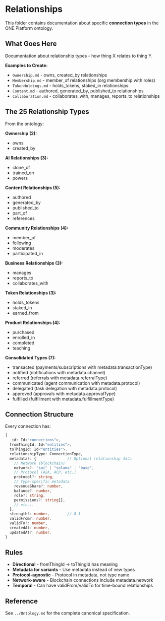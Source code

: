 # Relationships

This folder contains documentation about specific **connection types** in the ONE Platform ontology.

## What Goes Here

Documentation about relationship types - how thing X relates to thing Y.

**Examples to Create:**
- `Ownership.md` - owns, created_by relationships
- `Membership.md` - member_of relationships (org membership with roles)
- `TokenHoldings.md` - holds_tokens, staked_in relationships
- `Content.md` - authored, generated_by, published_to relationships
- `Collaboration.md` - collaborates_with, manages, reports_to relationships

## The 25 Relationship Types

From the ontology:

**Ownership (2):**
- owns
- created_by

**AI Relationships (3):**
- clone_of
- trained_on
- powers

**Content Relationships (5):**
- authored
- generated_by
- published_to
- part_of
- references

**Community Relationships (4):**
- member_of
- following
- moderates
- participated_in

**Business Relationships (3):**
- manages
- reports_to
- collaborates_with

**Token Relationships (3):**
- holds_tokens
- staked_in
- earned_from

**Product Relationships (4):**
- purchased
- enrolled_in
- completed
- teaching

**Consolidated Types (7):**
- transacted (payments/subscriptions with metadata.transactionType)
- notified (notifications with metadata.channel)
- referred (referrals with metadata.referralType)
- communicated (agent communication with metadata.protocol)
- delegated (task delegation with metadata.protocol)
- approved (approvals with metadata.approvalType)
- fulfilled (fulfillment with metadata.fulfillmentType)

## Connection Structure

Every connection has:

```typescript
{
  _id: Id<"connections">,
  fromThingId: Id<"entities">,
  toThingId: Id<"entities">,
  relationshipType: ConnectionType,
  metadata?: {              // Optional relationship data
    // Network (blockchain)
    network?: "sui" | "solana" | "base",
    // Protocol (A2A, ACP, etc.)
    protocol?: string,
    // Type-specific metadata
    revenueShare?: number,
    balance?: number,
    role?: string,
    permissions?: string[],
    // etc...
  },
  strength?: number,        // 0-1
  validFrom?: number,
  validTo?: number,
  createdAt: number,
  updatedAt?: number,
}
```

## Rules

- **Directional** - fromThingId → toThingId has meaning
- **Metadata for variants** - Use metadata instead of new types
- **Protocol-agnostic** - Protocol in metadata, not type name
- **Network-aware** - Blockchain connections include metadata.network
- **Temporal** - Can have validFrom/validTo for time-bound relationships

## Reference

See `../Ontology.md` for the complete canonical specification.
